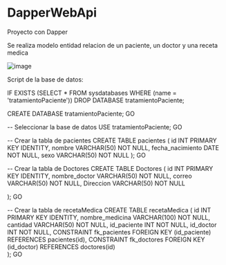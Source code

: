 # DapperWebApi
Proyecto con Dapper

Se realiza modelo entidad relacion de un paciente, un doctor y una receta medica

![image](https://user-images.githubusercontent.com/98430956/226715194-2f1e2cb7-e3f2-4254-9b7c-a2f1af2abce6.png)


Script de la base de datos:

IF EXISTS (SELECT * FROM sysdatabases WHERE (name = 'tratamientoPaciente')) 
  DROP DATABASE tratamientoPaciente;   

CREATE DATABASE tratamientoPaciente;
GO

-- Seleccionar la base de datos
USE tratamientoPaciente;
GO

-- Crear la tabla de pacientes
CREATE TABLE pacientes (
  id INT PRIMARY KEY IDENTITY,
  nombre VARCHAR(50) NOT NULL,
  fecha_nacimiento DATE NOT NULL,
  sexo VARCHAR(50) NOT NULL
);
GO

-- Crear la tabla de Doctores
CREATE TABLE Doctores (
  id INT PRIMARY KEY IDENTITY,
  nombre_doctor VARCHAR(50) NOT NULL,
  correo VARCHAR(50) NOT NULL,
  Direccion VARCHAR(50) NOT NULL
 
);
GO

-- Crear la tabla de recetaMedica
CREATE TABLE recetaMedica (
  id INT PRIMARY KEY IDENTITY,
  nombre_medicina VARCHAR(100) NOT NULL,
  cantidad VARCHAR(50) NOT NULL,
  id_paciente INT NOT NULL,
  id_doctor INT NOT NULL,
  CONSTRAINT fk_pacientes FOREIGN KEY (id_paciente)
    REFERENCES pacientes(id), CONSTRAINT fk_doctores FOREIGN KEY (id_doctor)
    REFERENCES doctores(id)  
);
GO

